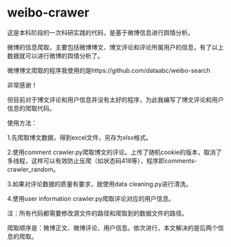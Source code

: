 # weibo-crawer
这是本科阶段的一次科研实践的代码，是基于微博信息进行舆情分析。

微博的信息爬取，主要包括微博博文、博文评论和评论所属用户的信息，有了以上数据就可以进行微博的舆情分析了。

微博博文爬取的程序我使用的是https://github.com/dataabc/weibo-search

非常感谢！

但目前对于博文评论和用户信息并没有太好的程序，为此我编写了博文评论和用户信息的爬取代码。

使用方法：

1.先爬取博文数据，得到excel文件，另存为xlsx格式。

2.使用comment crawler.py爬取博文的评论。上传了随机cookie的版本，取消了多线程，这样可以有效防止反爬（如状态码418等），程序即comments-crawler_random。

3.如果对评论数据的质量有要求，就使用data cleaning.py进行清洗。

4.使用user information crawler.py爬取评论对应的用户信息。

注：所有代码都需要修改源文件的路径和爬取到的数据文件的路径。


爬取顺序是：微博正文、微博评论、用户信息。依次进行，本文解决的是后两个信息的爬取。
